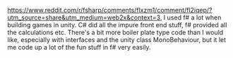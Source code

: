 https://www.reddit.com/r/fsharp/comments/flxzm1/comment/fl2iqep/?utm_source=share&utm_medium=web2x&context=3,
I used f# a lot when building games in unity. C# did all the impure front end stuff, f# provided all the calculations etc. There's a bit more boiler plate type code than I would like, especially with interfaces and the unity class MonoBehaviour, but it let me code up a lot of the fun stuff in f# very easily.
